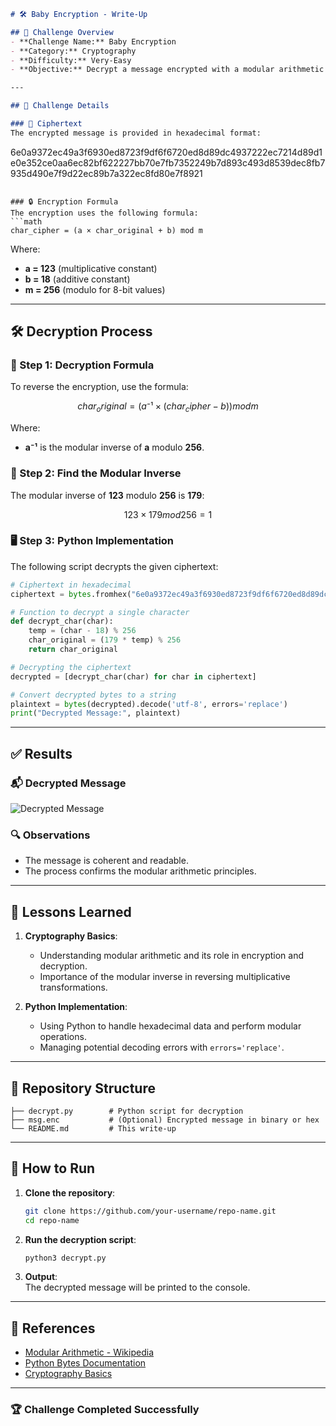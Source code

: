 


```markdown
# 🛠️ Baby Encryption - Write-Up

## 🎯 Challenge Overview
- **Challenge Name:** Baby Encryption  
- **Category:** Cryptography  
- **Difficulty:** Very-Easy
- **Objective:** Decrypt a message encrypted with a modular arithmetic formula.

---

## 🧩 Challenge Details

### 📜 Ciphertext
The encrypted message is provided in hexadecimal format:
```
6e0a9372ec49a3f6930ed8723f9df6f6720ed8d89dc4937222ec7214d89d1e0e352ce0aa6ec82bf622227bb70e7fb7352249b7d893c493d8539dec8fb7935d490e7f9d22ec89b7a322ec8fd80e7f8921
```

### 🔒 Encryption Formula
The encryption uses the following formula:
```math
char_cipher = (a × char_original + b) mod m
```
Where:
- **a = 123** (multiplicative constant)
- **b = 18** (additive constant)
- **m = 256** (modulo for 8-bit values)

---

## 🛠️ Decryption Process

### 🧮 Step 1: Decryption Formula
To reverse the encryption, use the formula:
```math
char_original = (a⁻¹ × (char_cipher - b)) mod m
```
Where:
- **a⁻¹** is the modular inverse of **a** modulo **256**.

### 🔎 Step 2: Find the Modular Inverse
The modular inverse of **123** modulo **256** is **179**:
```math
123 × 179 mod 256 = 1
```

### 🖥️ Step 3: Python Implementation
The following script decrypts the given ciphertext:
```python
# Ciphertext in hexadecimal
ciphertext = bytes.fromhex("6e0a9372ec49a3f6930ed8723f9df6f6720ed8d89dc4937222ec7214d89d1e0e352ce0aa6ec82bf622227bb70e7fb7352249b7d893c493d8539dec8fb7935d490e7f9d22ec89b7a322ec8fd80e7f8921")

# Function to decrypt a single character
def decrypt_char(char):
    temp = (char - 18) % 256
    char_original = (179 * temp) % 256
    return char_original

# Decrypting the ciphertext
decrypted = [decrypt_char(char) for char in ciphertext]

# Convert decrypted bytes to a string
plaintext = bytes(decrypted).decode('utf-8', errors='replace')
print("Decrypted Message:", plaintext)
```

---

## ✅ Results

### 📬 Decrypted Message

![Decrypted Message](./Challenge/Crypto/Images/VeryEasy/Images/image.png)


### 🔍 Observations
- The message is coherent and readable.
- The process confirms the modular arithmetic principles.

---

## 🧠 Lessons Learned

1. **Cryptography Basics**:
   - Understanding modular arithmetic and its role in encryption and decryption.
   - Importance of the modular inverse in reversing multiplicative transformations.

2. **Python Implementation**:
   - Using Python to handle hexadecimal data and perform modular operations.
   - Managing potential decoding errors with `errors='replace'`.

---

## 📂 Repository Structure

```
├── decrypt.py        # Python script for decryption
├── msg.enc           # (Optional) Encrypted message in binary or hex
└── README.md         # This write-up
```

---

## 🚀 How to Run

1. **Clone the repository**:
   ```bash
   git clone https://github.com/your-username/repo-name.git
   cd repo-name
   ```

2. **Run the decryption script**:
   ```bash
   python3 decrypt.py
   ```

3. **Output**:  
   The decrypted message will be printed to the console.

---

## 📖 References

- [Modular Arithmetic - Wikipedia](https://en.wikipedia.org/wiki/Modular_arithmetic)
- [Python Bytes Documentation](https://docs.python.org/3/library/stdtypes.html#bytes)
- [Cryptography Basics](https://crypto.stackexchange.com/)

---

### 🏆 Challenge Completed Successfully
```
